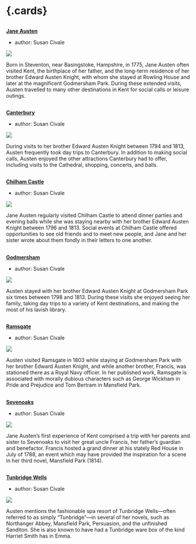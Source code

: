 <param ve-config 
       title="Edith Nesbit's Kent"
       banner="/images/banners/19c.jpg"
       layout="index">

# {.cards}

##
**[Jane Austen](/nesbit/19c-austen-biography)**

- author: Susan Civale

![](https://iiif.juncture-digital.org/thumbnail?url=https://upload.wikimedia.org/wikipedia/commons/5/50/The_Watsons_Manuscript.jpg)

Born in Steventon, near Basingstoke, Hampshire, in 1775, Jane Austen often visited Kent, the birthplace of her father, and the long-term residence of her brother Edward Austen Knight, with whom she stayed at Rowling House and later at the magnificent Godmersham Park. During these extended visits, Austen travelled to many other destinations in Kent for social calls or leisure outings.

##
**[Canterbury](/nesbit/austen-canterbury)**

- author: Susan Civale

![](https://iiif.juncture-digital.org/thumbnail?url=https://stor.artstor.org/stor/0d5de25a-71d0-4a9a-b60c-05cdc4417817)

During visits to her brother Edward Austen Knight between 1794 and 1813, Austen frequently took day trips to Canterbury. In addition to making social calls, Austen enjoyed the other attractions Canterbury had to offer, including visits to the Cathedral, shopping, concerts, and balls.

##
**[Chilham Castle](/nesbit/austen-chilham-castle)**

- author: Susan Civale

![](https://iiif.juncture-digital.org/thumbnail?url=https://stor.artstor.org/stor/dd818686-5568-4dcf-81c2-169573607ab1)

Jane Austen regularly visited Chilham Castle to attend dinner parties and evening balls while she was staying nearby with her brother Edward Austen Knight between 1796 and 1813. Social events at Chilham Castle offered opportunities to see old friends and to meet new people, and Jane and her sister wrote about them fondly in their letters to one another.

##
**[Godmersham](/nesbit/austen-godmersham)**

- author: Susan Civale

![](https://iiif.juncture-digital.org/thumbnail?url=https://upload.wikimedia.org/wikipedia/commons/b/b3/Godmersham_%281779%29.jpg)

Austen stayed with her brother Edward Austen Knight at Godmersham Park six times between 1798 and 1813. During these visits she enjoyed seeing her family, taking day trips to a variety of Kent destinations, and making the most of his lavish library.

##
**[Ramsgate](/nesbit/austen-ramsgate)**

- author: Susan Civale

![](https://iiif.juncture-digital.org/thumbnail?url=https://upload.wikimedia.org/wikipedia/commons/e/e8/View_of_Ramsgate_Town_and_Harbour_by_James_Ward_1799.jpg)

Austen visited Ramsgate in 1803 while staying at Godmersham Park with her brother Edward Austen Knight, and while another brother, Francis, was stationed there as a Royal Navy officer. In her published work, Ramsgate is associated with morally dubious characters such as George Wickham in Pride and Prejudice and Tom Bertram in Mansfield Park.

##
**[Sevenoaks](/nesbit/austen-sevenoaks)**

- author: Susan Civale

![](https://iiif.juncture-digital.org/thumbnail?url=https://upload.wikimedia.org/wikipedia/commons/4/4c/Patrick_Nasmyth_%281787-1831%29_-_View_near_Sevenoaks%2C_Kent_-_N01178_-_National_Gallery.jpg)

Jane Austen’s first experience of Kent comprised a trip with her parents and sister to Sevenoaks to visit her great uncle Francis, her father’s guardian and benefactor. Francis hosted a grand dinner at his stately Red House in July of 1788, an event which may have provided the inspiration for a scene in her third novel, Mansfield Park (1814).

##
**[Tunbridge Wells](/nesbit/austen-tunbridge-wells)**

- author: Susan Civale

![](https://iiif.juncture-digital.org/thumbnail?url=https://upload.wikimedia.org/wikipedia/commons/f/f4/Chalybeate_Spring%2C_Tunbridge_Wells.jpg)

Austen mentions the fashionable spa resort of Tunbridge Wells—often referred to as simply “Tunbridge”—in several of her novels, such as Northanger Abbey, Mansfield Park, Persuasion, and the unfinished Sanditon. She is also known to have had a Tunbridge ware box of the kind Harriet Smith has in Emma.


